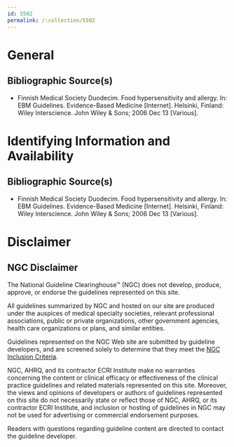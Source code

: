 ```yaml
---
id: 5502
permalink: /:collection/5502
---
```


# General

## Bibliographic Source(s)

- Finnish Medical Society Duodecim. Food hypersensitivity and allergy. In: EBM Guidelines. Evidence-Based Medicine [Internet]. Helsinki, Finland: Wiley Interscience. John Wiley & Sons; 2006 Dec 13 [Various].

# Identifying Information and Availability

## Bibliographic Source(s)

- Finnish Medical Society Duodecim. Food hypersensitivity and allergy. In: EBM Guidelines. Evidence-Based Medicine [Internet]. Helsinki, Finland: Wiley Interscience. John Wiley & Sons; 2006 Dec 13 [Various].

# Disclaimer

## NGC Disclaimer

The National Guideline Clearinghouse™ (NGC) does not develop, produce, approve, or endorse the guidelines represented on this site.

All guidelines summarized by NGC and hosted on our site are produced under the auspices of medical specialty societies, relevant professional associations, public or private organizations, other government agencies, health care organizations or plans, and similar entities.

Guidelines represented on the NGC Web site are submitted by guideline developers, and are screened solely to determine that they meet the [NGC Inclusion Criteria](/help-and-about/summaries/inclusion-criteria).

NGC, AHRQ, and its contractor ECRI Institute make no warranties concerning the content or clinical efficacy or effectiveness of the clinical practice guidelines and related materials represented on this site. Moreover, the views and opinions of developers or authors of guidelines represented on this site do not necessarily state or reflect those of NGC, AHRQ, or its contractor ECRI Institute, and inclusion or hosting of guidelines in NGC may not be used for advertising or commercial endorsement purposes.

Readers with questions regarding guideline content are directed to contact the guideline developer.

